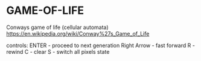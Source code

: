 # GAME-OF-LIFE
Conways game of life (cellular automata)
https://en.wikipedia.org/wiki/Conway%27s_Game_of_Life

controls:
ENTER          - proceed to next generation
Right Arrow    - fast forward 
R              - rewind 
C              - clear 
S              - switch all pixels state

